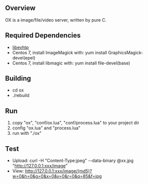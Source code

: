 ## Overview
OX is a image/file/video server, written by pure C.

## Required Dependencies
* [libevhtp](https://github.com/ellzey/libevhtp/)
* Centos 7, install ImageMagick with: yum install GraphicsMagick-devel(epel)
* Centos 7, install libmagic with: yum install file-devel(base)

## Building
* cd ox
* ./rebuild

## Run
1. copy "ox", "conf/ox.lua", "conf/process.lua" to your project dir
2. config "ox.lua" and "process.lua"
3. run with "./ox"

## Test
* Upload: curl -H "Content-Type:jpeg" --data-binary @xx.jpg "http://127.0.0.1:xxx/image"
* View: http://127.0.0.1:xxx/image/(md5)?w=0&h=0&g=0&x=0&y=0&r=0&q=85&f=jpg
